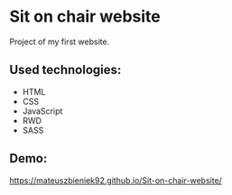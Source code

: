 # Sit on chair website

Project of my first website. 

## Used technologies: 

* HTML
* CSS
* JavaScript
* RWD
* SASS

## Demo:

https://mateuszbieniek92.github.io/Sit-on-chair-website/